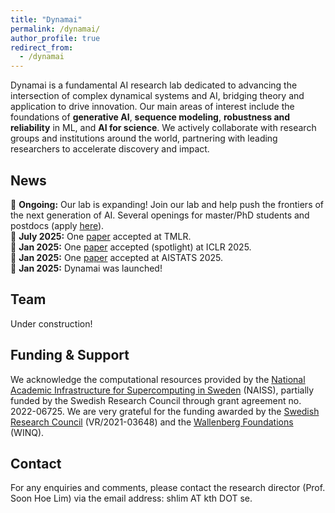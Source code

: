 ```yaml
---
title: "Dynamai"
permalink: /dynamai/
author_profile: true
redirect_from:
  - /dynamai
---
```


Dynamai is a fundamental AI research lab dedicated to advancing the intersection of complex dynamical systems and AI, bridging theory and application to drive innovation. Our main areas of interest include the foundations of **generative AI**, **sequence modeling**, **robustness and reliability** in ML, and **AI for science**. We actively collaborate with research groups and institutions around the world, partnering with leading researchers to accelerate discovery and impact.
<br>

## News
📣 **Ongoing:** Our lab is expanding! Join our lab and help push the frontiers of the next generation of AI. Several openings for master/PhD students and postdocs (apply [here](https://academicjobsonline.org/ajo/jobs/30017)).
<br>
📣 **July 2025:** One [paper](https://arxiv.org/abs/2410.03229) accepted at TMLR. 
<br>
📣 **Jan 2025:** One [paper](https://openreview.net/forum?id=wkHcXDv7cv) accepted (spotlight) at ICLR 2025.
<br>
📣 **Jan 2025:** One [paper](https://arxiv.org/abs/2212.00228) accepted at AISTATS 2025.
<br>
📣 **Jan 2025:** Dynamai was launched!
<br>

## Team
Under construction! 
<br>

## Funding & Support 
We acknowledge the computational resources provided by the [National Academic Infrastructure for Supercomputing in Sweden](https://www.naiss.se/) (NAISS), partially funded by the Swedish Research Council through grant agreement no. 2022-06725. We are very grateful for the funding awarded by the [Swedish Research Council](https://www.vr.se/english.html) (VR/2021-03648) and the [Wallenberg Foundations](https://www.wallenberg.org/en) (WINQ).
<br>

## Contact 
For any enquiries and comments, please contact the research director (Prof. Soon Hoe Lim) via the email address: shlim AT kth DOT se. 
